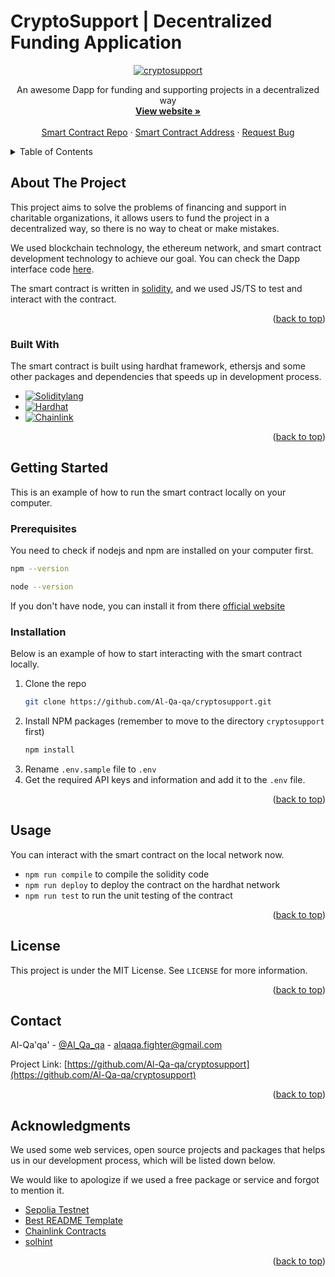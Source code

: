 <!-- Improved compatibility of back to top link: See: https://github.com/othneildrew/Best-README-Template/pull/73 -->
<a name="readme-top"></a>

<!-- PROJECT SHIELDS -->
<!--
*** I'm using markdown "reference style" links for readability.
*** Reference links are enclosed in brackets [ ] instead of parentheses ( ).
*** See the bottom of this document for the declaration of the reference variables
*** for contributors-url, forks-url, etc. This is an optional, concise syntax you may use.
*** https://www.markdownguide.org/basic-syntax/#reference-style-links
-->


<!-- PROJECT LOGO -->
<h1>CryptoSupport | Decentralized Funding Application</h1>
<div align="center">
  <a href="https://cryptosupport-interface.vercel.app/">
    <img src="https://i.ibb.co/swmxWwP/frame.png" alt="cryptosupport">
  </a>

  <p align="center">
    An awesome Dapp for funding and supporting projects in a decentralized way 
    <br />
    <a href="https://cryptosupport-interface.vercel.app/"><strong>View website »</strong></a>
    <br />
    <br />
    <a href="https://github.com/Al-Qa-qa/cryptosupport">Smart Contract Repo</a>
    ·
    <a href="https://sepolia.etherscan.io/address/0x0faf013d30fc3704f1ecc7ad20b41722a844e4cf">Smart Contract Address</a>
    ·
    <a href="https://github.com/Al-Qa-qa/cryptosupport-interface/issues">Request Bug</a>
  </p>
</div>



<!-- TABLE OF CONTENTS -->
<details>
  <summary>Table of Contents</summary>
  <ol>
    <li>
      <a href="#about-the-project">About The Project</a>
      <ul>
        <li><a href="#built-with">Built With</a></li>
      </ul>
    </li>
    <li>
      <a href="#getting-started">Getting Started</a>
      <ul>
        <li><a href="#prerequisites">Prerequisites</a></li>
        <li><a href="#installation">Installation</a></li>
      </ul>
    </li>
    <li><a href="#usage">Usage</a></li>
    <li><a href="#license">License</a></li>
    <li><a href="#contact">Contact</a></li>
    <li><a href="#acknowledgments">Acknowledgments</a></li>
  </ol>
</details>

<!-- ABOUT THE PROJECT -->

## About The Project

This project aims to solve the problems of financing and support in charitable organizations, it allows users to fund the project in a decentralized way, so there is no way to cheat or make mistakes.

We used blockchain technology, the ethereum network, and smart contract development technology to achieve our goal. You can check the Dapp interface code [here](https://github.com/Al-Qa-qa/cryptosupport-interface).

The smart contract is written in [solidity](https://soliditylang.org/), and we used JS/TS to test and interact with the contract.

<p align="right">(<a href="#readme-top">back to top</a>)</p>



### Built With

The smart contract is built using hardhat framework, ethersjs and some other packages and dependencies that speeds up in development process.

* [![Soliditylang][Solidity]][Solidity-url]
* [![Hardhat][Hardhat]][Hardhat-url]
* [![Chainlink][Chainlink]][Chainlink-url]


<p align="right">(<a href="#readme-top">back to top</a>)</p>

<!-- GETTING STARTED -->
## Getting Started

This is an example of how to run the smart contract locally on your computer.

### Prerequisites

You need to check if nodejs and npm are installed on your computer first.

```sh
npm --version
```

```sh
node --version
```

If you don't have node, you can install it from there [official website](https://nodejs.org/en)


### Installation

Below is an example of how to start interacting with the smart contract locally.

1. Clone the repo
   ```sh
   git clone https://github.com/Al-Qa-qa/cryptosupport.git
   ```
2. Install NPM packages (remember to move to the directory `cryptosupport` first)
   ```sh
   npm install
   ```
3. Rename `.env.sample` file to `.env`
4. Get the required API keys and information and add it to the `.env` file.


<p align="right">(<a href="#readme-top">back to top</a>)</p>



<!-- USAGE EXAMPLES -->
## Usage

You can interact with the smart contract on the local network now.

- `npm run compile` to compile the solidity code
- `npm run deploy` to deploy the contract on the hardhat network
- `npm run test` to run the unit testing of the contract

<p align="right">(<a href="#readme-top">back to top</a>)</p>

<!-- LICENSE -->
## License

This project is under the MIT License. See `LICENSE` for more information.

<p align="right">(<a href="#readme-top">back to top</a>)</p>


<!-- CONTACT -->
## Contact

Al-Qa'qa' - [@Al_Qa_qa](https://twitter.com/Al_Qa_qa) - alqaqa.fighter@gmail.com

Project Link: [https://github.com/Al-Qa-qa/cryptosupport](https://github.com/Al-Qa-qa/cryptosupport)

<p align="right">(<a href="#readme-top">back to top</a>)</p>


<!-- ACKNOWLEDGMENTS -->
## Acknowledgments

We used some web services, open source projects and packages that helps us in our development process, which will be listed down below.

We would like to apologize if we used a free package or service and forgot to mention it.

* [Sepolia Testnet](https://sepolia.dev/)
* [Best README Template](https://github.com/othneildrew/Best-README-Template)
* [Chainlink Contracts](https://www.npmjs.com/package/@chainlink/contracts)
* [solhint](https://github.com/protofire/solhint)

<p align="right">(<a href="#readme-top">back to top</a>)</p>



<!-- MARKDOWN LINKS & IMAGES -->
<!-- https://www.markdownguide.org/basic-syntax/#reference-style-links -->
[contributors-shield]: https://img.shields.io/github/contributors/othneildrew/Best-README-Template.svg?style=for-the-badge
[contributors-url]: https://github.com/othneildrew/Best-README-Template/graphs/contributors
[forks-shield]: https://img.shields.io/github/forks/othneildrew/Best-README-Template.svg?style=for-the-badge
[forks-url]: https://github.com/othneildrew/Best-README-Template/network/members
[stars-shield]: https://img.shields.io/github/stars/othneildrew/Best-README-Template.svg?style=for-the-badge
[stars-url]: https://github.com/othneildrew/Best-README-Template/stargazers
[issues-shield]: https://img.shields.io/github/issues/othneildrew/Best-README-Template.svg?style=for-the-badge
[issues-url]: https://github.com/othneildrew/Best-README-Template/issues
[license-shield]: https://img.shields.io/github/license/othneildrew/Best-README-Template.svg?style=for-the-badge
[license-url]: https://github.com/othneildrew/Best-README-Template/blob/master/LICENSE.txt
[linkedin-shield]: https://img.shields.io/badge/-LinkedIn-black.svg?style=for-the-badge&logo=linkedin&colorB=555
[linkedin-url]: https://linkedin.com/in/othneildrew
[product-screenshot]: images/screenshot.png

[Solidity]: https://img.shields.io/badge/solidity-363636?style=for-the-badge&logo=solidity&logoColor=white
[Solidity-url]: https://soliditylang.org/
[Hardhat]: https://img.shields.io/badge/hardhat-FFF100?style=for-the-badge&logoColor=black
[Hardhat-url]: https://hardhat.org/
[Chainlink]: https://img.shields.io/badge/chainlink-375BD2?style=for-the-badge&logo=chainlink&logoColor=white
[Chainlink-url]: https://chain.link/



